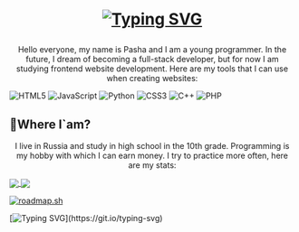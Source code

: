 <h1 align="center">
      
[![Typing SVG](https://readme-typing-svg.demolab.com?font=Minecraft+RUS&weight=500&size=27&pause=1000&color=327BF7&center=true&vCenter=true&random=true&width=435&separator=%3D&lines=%D0%92%D1%81%D0%B5%D0%BC+%D0%BF%D1%80%D0%B8%D0%B2%D0%B5%D1%82!%3DHi+everyone!%3D%D0%A7%D1%82%D0%BE+%D1%8F+%D1%82%D1%83%D1%82+%D0%B4%D0%B5%D0%BB%D0%B0%D1%8E%3F...%3DPunching+trees+since+2011.%3Dcout%3C%3C+%22secret+level.%22;%3D%D0%97%D0%B4%D0%B5%D1%81%D1%8C+%D0%B1%D1%8B%D0%BB+jugernaut.%3D%D0%9D%D1%83%D0%B6%D0%B5%D0%BD+%D1%80%D0%B5%D0%B3%D0%B5%D0%BD%3D%D0%94%D0%B5%D0%BF%D0%BB%D0%BE%D0%B9+%D0%BD%D0%BE%D1%87%D1%8C%D1%8E%3DCreeper+behind+you)]()

</h1>


<p align="center">
      Hello everyone, my name is Pasha and I am a young programmer. In the future, I dream of becoming a full-stack developer,
      but for now I am studying frontend website development. Here are my tools that I can use when creating websites:
</p>

![HTML5](https://img.shields.io/badge/html5-%23E34F26.svg?style=for-the-badge&logo=html5&logoColor=white)
![JavaScript](https://img.shields.io/badge/javascript-%23323330.svg?style=for-the-badge&logo=javascript&logoColor=%23F7DF1E)
![Python](https://img.shields.io/badge/python-3670A0?style=for-the-badge&logo=python&logoColor=ffdd54)
  ![CSS3](https://img.shields.io/badge/css3-%231572B6.svg?style=for-the-badge&logo=css3&logoColor=white)
  ![C++](https://img.shields.io/badge/c++-%2300599C.svg?style=for-the-badge&logo=c%2B%2B&logoColor=white)
  ![PHP](https://img.shields.io/badge/php-%23777BB4.svg?style=for-the-badge&logo=php&logoColor=white)
## :small_blue_diamond:Where I`am?
<p align="center">
  I live in Russia and study in high school in the 10th grade. Programming is my hobby with which I can earn money. I try to practice more often, here are my stats:
</p>

<a href="https://github.com/anuraghazra/github-readme-stats">
  <img align="center" src="https://github-readme-stats.vercel.app/api?username=areallypawa&theme=tokyonight&hide=contribs&show_icons=true" />
</a>
<a href="https://github.com/areallypawa/github-readme-stats">
  <img align="center" src="https://github-readme-stats.vercel.app/api/top-langs/?username=areallypawa&layout=compact&theme=tokyonight" />
</a>

<a href="https://roadmap.sh"><img src="https://api.roadmap.sh/v1-badge/wide/65aeadae0c548122831ed2d8?variant=dark" alt="roadmap.sh"/></a>

[![Typing SVG](https://readme-typing-svg.demolab.com?font=Minecraft+RUS&pause=1000&color=327BF7&width=435&lines=%D0%9F%D0%BE%D0%BA%D0%B0...;bye!)](https://git.io/typing-svg)
